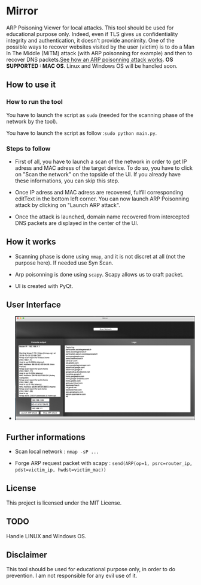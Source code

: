 # Mirror
ARP Poisoning Viewer for local attacks. This tool should be used for educational purpose only. Indeed, even if TLS gives us confidentiality integrity and authentication, it doesn't provide anonimity. One of the possible ways to recover  websites visited by the user (victim) is to do a Man In The Middle (MiTM) attack (with ARP poisonning for example) and then to recover DNS packets.[See how an ARP poisonning attack works](https://www.quora.com/How-does-an-arp-attack-work). 
**OS SUPPORTED : MAC OS**. Linux and Windows OS will be handled soon.

## How to use it

### How to run the tool

You have to launch the script as ```sudo``` (needed for the scanning phase of the network by the tool).

You have to launch the script as follow :```sudo python main.py```.

### Steps to follow

* First of all, you have to launch a scan of the network in order to get IP adress and MAC adress of the target device. To do so, you have to click on "Scan the network" on the topside of the UI. If you already have these informations, you can skip this step.

* Once IP adress and MAC adress are recovered, fulfill corresponding editText in the bottom left corner. You can now launch ARP Poisonning attack by clicking on "Launch ARP attack".

* Once the attack is launched, domain name recovered from intercepted DNS packets are displayed in the center of the UI.


## How it works

* Scanning phase is done using ```nmap```, and it is not discret at all (not the purpose here). If needed use Syn Scan.

* Arp poisonning is done using ```scapy```. Scapy allows us to craft packet.

* UI is created with PyQt.

## User Interface 

* ![alt text](./ressources/mirror_user_interface.png "Mirror tool user interface")

## Further informations

* Scan local network : ```nmap -sP ...```

* Forge ARP request packet with scapy : ```send(ARP(op=1, psrc=router_ip, pdst=victim_ip, hwdst=victim_mac))```

## License

This project is licensed under the MIT License.

## TODO

Handle LINUX and Windows OS.

## Disclaimer

This tool should be used for educational purpose only, in order to do prevention. I am not responsible for any evil use of it.
